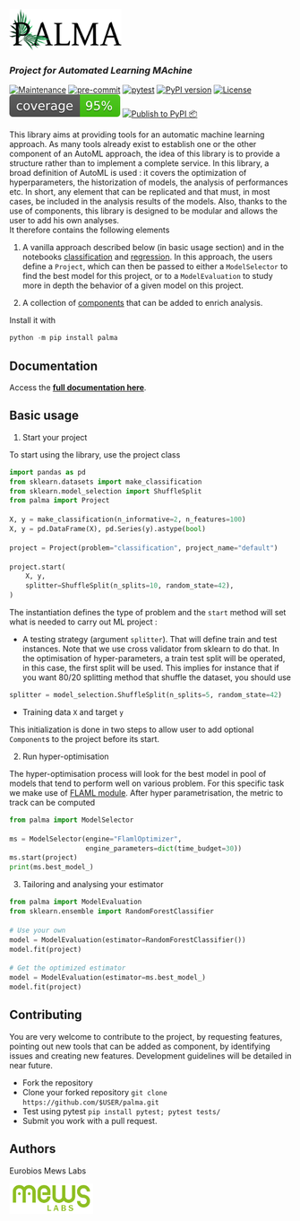 <img src=".static/logo.png" width="200"/>

### _Project for Automated Learning MAchine_ 

[![Maintenance](https://img.shields.io/badge/maintained%3F-yes-green.svg)](https://GitHub.com/eurobios-mews-labs/palma/graphs/commit-activity)
[![pre-commit](https://img.shields.io/badge/pre--commit-enabled-brightgreen?logo=pre-commit&logoColor=white)](https://github.com/pre-commit/pre-commit)
[![pytest](https://github.com/eurobios-scb/palma/actions/workflows/pytest.yml/badge.svg?event=push)](https://docs.pytest.org)
[![PyPI version](https://badge.fury.io/py/palma.svg)](https://badge.fury.io/py/palma)
[![License](https://img.shields.io/badge/license-apache_2.0-blue.svg)]( https://github.com/eurobios-mews-labs/palma/blob/master/LICENSE)
![code coverage](https://raw.githubusercontent.com/eurobios-mews-labs/palma/coverage-badge/coverage.svg?raw=true)
[![Publish to PyPI 📦](https://github.com/eurobios-mews-labs/palma/actions/workflows/publish.yml/badge.svg)](https://github.com/eurobios-mews-labs/palma/actions/workflows/publish.yml)

This library aims at providing tools for an automatic machine learning approach.
As many tools already exist to establish one or the other component of an AutoML
approach, the idea of this library is to provide a structure rather than to
implement a complete service.
In this library, a broad definition of AutoML is used : it covers the
optimization of hyperparameters, the historization of models, the analysis
of performances etc. In short, any element that can be replicated and that must,
in most cases, be included in the analysis results of the models.
Also, thanks to the use of components, this
library is designed to be modular and allows the user to add his own
analyses.    
It therefore contains the following elements

1. A vanilla approach described below (in basic usage section) and in the
   notebooks [classification](examples/classification.ipynb) and
   [regression](examples/regression.ipynb). In this approach, the users define
   a `Project`, which can then be passed to either a `ModelSelector` to find
   the best model for this project, or to a `ModelEvaluation` to study more in
   depth the behavior of a given model on this project.

2. A collection of [components](doc/components.md) that can be added to enrich
   analysis.

Install it with 
``` powershell
python -m pip install palma
```

## Documentation 

Access the [**full documentation here**](https://eurobios-mews-labs.github.io/palma/).

## Basic usage

1. Start your project

To start using the library, use the project class

```python
import pandas as pd
from sklearn.datasets import make_classification
from sklearn.model_selection import ShuffleSplit
from palma import Project

X, y = make_classification(n_informative=2, n_features=100)
X, y = pd.DataFrame(X), pd.Series(y).astype(bool)

project = Project(problem="classification", project_name="default")

project.start(
    X, y,
    splitter=ShuffleSplit(n_splits=10, random_state=42),
)
```

The instantiation defines the type of problem and the `start` method will set
what is needed to carry out ML project :

- A testing strategy (argument `splitter`). That will define train and test
  instances.
  Note that we use cross validator from sklearn to do that. In the
  optimisation of hyper-parameters, a train test split will be operated, in this
  case, the first split will be used.
  This implies for instance that if you want 80/20 splitting method that shuffle
  the dataset, you should use

```python
splitter = model_selection.ShuffleSplit(n_splits=5, random_state=42)
```

- Training data `X` and target `y`

This initialization is done in two steps to allow user to add optional
``Component``s to the project before its start.

2.  Run hyper-optimisation

The hyper-optimisation process will look for the best model in pool of models
that tend to perform well on various problem. For this specific task we make
use of [FLAML module](https://microsoft.github.io/FLAML/docs/Use-Cases/Task-Oriented-AutoML).
After hyper parametrisation, the metric to track can be computed

```python
from palma import ModelSelector

ms = ModelSelector(engine="FlamlOptimizer",
                   engine_parameters=dict(time_budget=30))
ms.start(project)
print(ms.best_model_)
```

3. Tailoring and analysing your estimator


```python
from palma import ModelEvaluation
from sklearn.ensemble import RandomForestClassifier

# Use your own
model = ModelEvaluation(estimator=RandomForestClassifier())
model.fit(project)

# Get the optimized estimator
model = ModelEvaluation(estimator=ms.best_model_)
model.fit(project)
```

## Contributing

You are very welcome to contribute to the project, by requesting features,
pointing out new tools that can be added as component, by identifying issues and creating new features. 
Development guidelines will be detailed in near future.

* Fork the repository
* Clone your forked repository ```git clone https://github.com/$USER/palma.git```
* Test using pytest ````pip install pytest; pytest tests/````
* Submit you work with a pull request.

## Authors

Eurobios Mews Labs

<img src=".static/logoEurobiosMewsLabs.png" width="150"/>
